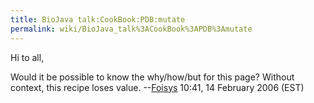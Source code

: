 ```yaml
---
title: BioJava talk:CookBook:PDB:mutate
permalink: wiki/BioJava_talk%3ACookBook%3APDB%3Amutate
---
```


Hi to all,

Would it be possible to know the why/how/but for this page? Without
context, this recipe loses value. --[Foisys](User:Foisys "wikilink")
10:41, 14 February 2006 (EST)

